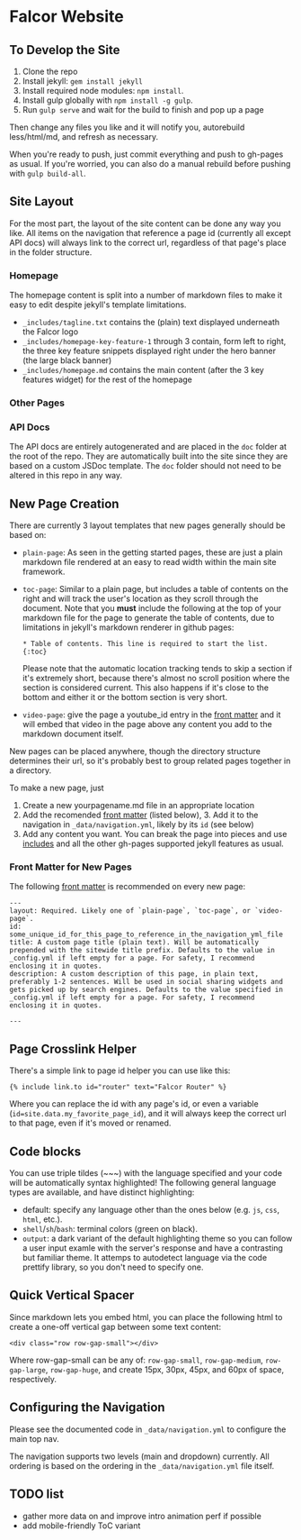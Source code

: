 Falcor Website
==============

To Develop the Site
-------------------

1. Clone the repo
2. Install jekyll: `gem install jekyll`
3. Install required node modules: `npm install`.
4. Install gulp globally with `npm install -g gulp`.
5. Run `gulp serve` and wait for the build to finish and pop up a page

Then change any files you like and it will notify you, autorebuild less/html/md, and refresh as necessary.

When you're ready to push, just commit everything and push to gh-pages as usual. If you're worried, you can also do a manual rebuild before pushing with `gulp build-all`.

Site Layout
-----------

For the most part, the layout of the site content can be done any way you like. All items on the navigation that reference a page id (currently all except API docs) will always link to the correct url, regardless of that page's place in the folder structure.

### Homepage
The homepage content is split into a number of markdown files to make it easy to edit despite jekyll's template limitations.
- `_includes/tagline.txt` contains the (plain) text displayed underneath the Falcor logo
- `_includes/homepage-key-feature-1` through 3 contain, form left to right, the three key feature snippets displayed right under the hero banner (the large black banner)
- `_includes/homepage.md` contains the main content (after the 3 key features widget) for the rest of the homepage

### Other Pages

### API Docs
The API docs are entirely autogenerated and are placed in the `doc` folder at the root of the repo. They are automatically built into the site since they are based on a custom JSDoc template. The `doc` folder should not need to be altered in this repo in any way.

New Page Creation
-----------------

There are currently 3 layout templates that new pages generally should be based on:
- `plain-page`: As seen in the getting started pages, these are just a plain markdown file rendered at an easy to read width within the main site framework.
- `toc-page`: Similar to a plain page, but includes a table of contents on the right and will track the user's location as they scroll through the document. Note that you **must** include the following at the top of your markdown file for the page to generate the table of contents, due to limitations in jekyll's markdown renderer in github pages:

    ```
    * Table of contents. This line is required to start the list.
    {:toc}
    ```
  Please note that the automatic location tracking tends to skip a section if it's extremely short, because there's almost no scroll position where the section is considered current. This also happens if it's close to the bottom and either it or the bottom section is very short.
- `video-page`: give the page a youtube_id entry in the [front matter](http://jekyllrb.com/docs/frontmatter/ "Front Matter") and it will embed that video in the page above any content you add to the markdown document itself.

New pages can be placed anywhere, though the directory structure determines their url, so it's probably best to group related pages together in a directory.

To make a new page, just
1. Create a new yourpagename.md file in an appropriate location
2. Add the recomended [front matter](http://jekyllrb.com/docs/frontmatter/ "Front Matter") (listed below), 3. Add it to the navigation in `_data/navigation.yml`, likely by its `id` (see below)
4. Add any content you want. You can break the page into pieces and use [includes](http://jekyllrb.com/docs/templates/#tags "Includes") and all the other gh-pages supported jekyll features as usual.

### Front Matter for New Pages
The following [front matter](http://jekyllrb.com/docs/frontmatter/ "Front Matter") is recommended on every new page:
```
---
layout: Required. Likely one of `plain-page`, `toc-page`, or `video-page`.
id: some_unique_id_for_this_page_to_reference_in_the_navigation_yml_file
title: A custom page title (plain text). Will be automatically prepended with the sitewide title prefix. Defaults to the value in _config.yml if left empty for a page. For safety, I recommend enclosing it in quotes.
description: A custom description of this page, in plain text, preferably 1-2 sentences. Will be used in social sharing widgets and gets picked up by search engines. Defaults to the value specified in _config.yml if left empty for a page. For safety, I recommend enclosing it in quotes.

---
```


Page Crosslink Helper
---------------------
There's a simple link to page id helper you can use like this:
```
{% include link.to id="router" text="Falcor Router" %}
```

Where you can replace the id with any page's id, or even a variable (`id=site.data.my_favorite_page_id`), and it will always keep the correct url to that page, even if it's moved or renamed.


Code blocks
-----------

You can use triple tildes (~~~) with the language specified and your code will be automatically syntax highlighted!
The following general language types are available, and have distinct highlighting:
- default: specify any language other than the ones below (e.g. `js`, `css`, `html`, etc.).
- `shell`/`sh`/`bash`: terminal colors (green on black).
- `output`: a dark variant of the default highlighting theme so you can follow a user input examle with the server's response and have a contrasting but familiar theme. It attemps to autodetect language via the code prettify library, so you don't need to specify one.

Quick Vertical Spacer
---------------------

Since markdown lets you embed html, you can place the following html to create a one-off vertical gap between some text content:
```
<div class="row row-gap-small"></div>
```
Where row-gap-small can be any of: `row-gap-small`, `row-gap-medium`, `row-gap-large`, `row-gap-huge`, and create 15px, 30px, 45px, and 60px of space, respectively.

Configuring the Navigation
--------------------------

Please see the documented code in `_data/navigation.yml` to configure the main top nav.

The navigation supports two levels (main and dropdown) currently. All ordering is based on the ordering in the `_data/navigation.yml` file itself.




TODO list
-----------------------------
- gather more data on and improve intro animation perf if possible
- add mobile-friendly ToC variant